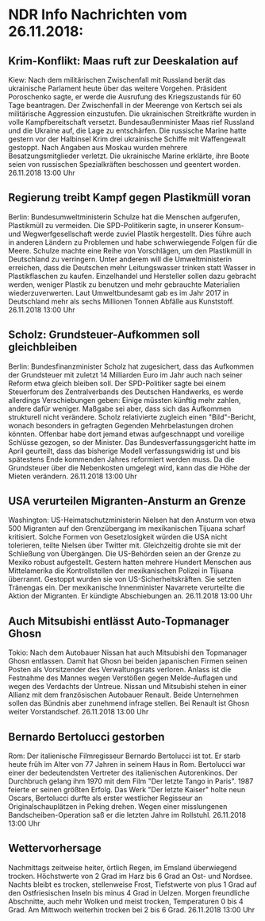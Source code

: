 # NDR Info Nachrichten vom 26.11.2018:


## Krim-Konflikt: Maas ruft zur Deeskalation auf
Kiew:	Nach dem militärischen Zwischenfall mit Russland berät das ukrainische Parlament heute über das weitere Vorgehen. Präsident Poroschenko sagte, er werde die Ausrufung des Kriegszustands für 60 Tage beantragen. Der Zwischenfall in der Meerenge von Kertsch sei als militärische Aggression einzustufen. Die ukrainischen Streitkräfte wurden in volle Kampfbereitschaft versetzt. Bundesaußenminister Maas rief Russland und die Ukraine auf, die Lage zu entschärfen. Die russische Marine hatte gestern vor der Halbinsel Krim drei ukrainische Schiffe mit Waffengewalt gestoppt. Nach Angaben aus Moskau wurden mehrere Besatzungsmitglieder verletzt. Die ukrainische Marine erklärte, ihre Boote seien von russischen Spezialkräften beschossen und geentert worden. 26.11.2018 13:00 Uhr 

## Regierung treibt Kampf gegen Plastikmüll voran
Berlin:	Bundesumweltministerin Schulze hat die Menschen aufgerufen, Plastikmüll zu vermeiden. Die SPD-Politikerin sagte, in unserer Konsum- und Wegwerfgesellschaft werde zuviel Plastik hergestellt. Dies führe auch in anderen Ländern zu Problemen und habe schwerwiegende Folgen für die Meere. Schulze machte eine Reihe von Vorschlägen, um den Plastikmüll in Deutschland zu verringern. Unter anderem will die Umweltministerin erreichen, dass die Deutschen mehr Leitungswasser trinken statt Wasser in Plastikflaschen zu kaufen. Einzelhandel und Hersteller sollen dazu gebracht werden, weniger Plastik zu benutzen und mehr gebrauchte Materialien wiederzuverwerten. Laut Umweltbundesamt gab es im Jahr 2017 in Deutschland mehr als sechs Millionen Tonnen Abfälle aus Kunststoff. 26.11.2018 13:00 Uhr 

## Scholz: Grundsteuer-Aufkommen soll gleichbleiben
Berlin: Bundesfinanzminister Scholz hat zugesichert, dass das Aufkommen der Grundsteuer mit zuletzt 14 Milliarden Euro im Jahr auch nach seiner Reform etwa gleich bleiben soll. Der SPD-Politiker sagte bei einem Steuerforum des Zentralverbands des Deutschen Handwerks, es werde allerdings Verschiebungen geben: Einige müssten künftig mehr zahlen, andere dafür weniger. Maßgabe sei aber, dass sich das Aufkommen strukturell nicht verändere. Scholz relativierte zugleich einen "Bild"-Bericht, wonach besonders in gefragten Gegenden Mehrbelastungen drohen könnten. Offenbar habe dort jemand etwas aufgeschnappt und voreilige Schlüsse gezogen, so der Minister. Das Bundesverfassungsgericht hatte im April geurteilt, dass das bisherige Modell verfassungswidrig ist und bis spätestens Ende kommenden Jahres reformiert werden muss. Da die Grundsteuer über die Nebenkosten umgelegt wird, kann das die Höhe der Mieten verändern. 26.11.2018 13:00 Uhr 

## USA verurteilen Migranten-Ansturm an Grenze
Washington:      US-Heimatschutzministerin Nielsen hat den Ansturm von etwa 500 Migranten auf den Grenzübergang im mexikanischen Tijuana scharf kritisiert. Solche Formen von Gesetzlosigkeit würden die USA nicht tolerieren, teilte Nielsen über Twitter mit. Gleichzeitig drohte sie mit der Schließung von Übergängen. Die US-Behörden seien an der Grenze zu Mexiko robust aufgestellt. Gestern hatten mehrere Hundert Menschen aus Mittelamerika die Kontrollstellen der mexikanischen Polizei in Tijuana überrannt. Gestoppt wurden sie von US-Sicherheitskräften. Sie setzten Tränengas ein. Der mexikanische Innenminister Navarrete verurteilte die Aktion der Migranten. Er kündigte Abschiebungen an. 26.11.2018 13:00 Uhr 

## Auch Mitsubishi entlässt Auto-Topmanager Ghosn
Tokio: Nach dem Autobauer Nissan hat auch Mitsubishi den Topmanager Ghosn entlassen. Damit hat Ghosn bei beiden japanischen Firmen seinen Posten als Vorsitzender des Verwaltungsrats verloren. Anlass ist die Festnahme des Mannes wegen Verstößen gegen Melde-Auflagen und wegen des Verdachts der Untreue. Nissan und Mitsubishi stehen in einer Allianz mit dem französischen Autobauer Renault. Beide Unternehmen sollen das Bündnis aber zunehmend infrage stellen. Bei Renault ist Ghosn weiter Vorstandschef. 26.11.2018 13:00 Uhr 

## Bernardo Bertolucci gestorben
Rom:	Der italienische Filmregisseur Bernardo Bertolucci ist tot. Er starb heute früh im Alter von 77 Jahren in seinem Haus in Rom. Bertolucci war einer der bedeutendsten Vertreter des italienischen Autorenkinos. Der Durchbruch gelang ihm 1970 mit dem Film "Der letzte Tango in Paris". 1987 feierte er seinen größten Erfolg. Das Werk "Der letzte Kaiser" holte neun Oscars, Bertolucci durfte als erster westlicher Regisseur an Originalschauplätzen in Peking drehen. Wegen einer misslungenen Bandscheiben-Operation saß er die letzten Jahre im Rollstuhl. 26.11.2018 13:00 Uhr 

## Wettervorhersage
Nachmittags zeitweise heiter, örtlich Regen, im Emsland überwiegend trocken. Höchstwerte von 2 Grad im Harz bis 6 Grad an Ost- und Nordsee. Nachts bleibt es trocken, stellenweise Frost, Tiefstwerte von plus 1 Grad auf den Ostfriesischen Inseln bis minus 4 Grad in Uelzen. Morgen freundliche Abschnitte, auch mehr Wolken und meist trocken, Temperaturen 0 bis 4 Grad. Am Mittwoch weiterhin trocken bei 2 bis 6 Grad. 26.11.2018 13:00 Uhr 
